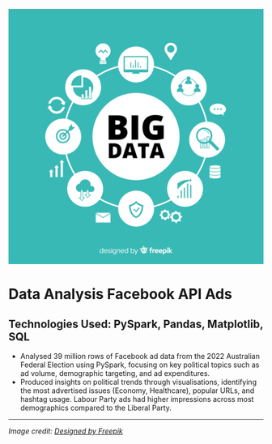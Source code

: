 ![Project Banner](https://github.com/Anmolian/Data_Analysis_Facebook_API_Ads/blob/main/Big_Data.jpg?raw=true)
# Data Analysis Facebook API Ads

## Technologies Used: PySpark, Pandas, Matplotlib, SQL

- Analysed 39 million rows of Facebook ad data from the 2022 Australian Federal Election using PySpark, focusing on key political topics such as ad volume, demographic targeting, and ad expenditures.
- Produced insights on political trends through visualisations, identifying the most advertised issues (Economy, Healthcare), popular URLs, and hashtag usage. Labour Party ads had higher impressions across most demographics compared to the Liberal Party.  

---

*Image credit: [Designed by Freepik](http://www.freepik.com/)*  
